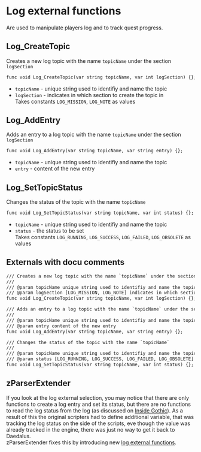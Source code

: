 # Log external functions
Are used to manipulate players log and to track quest progress.


## Log_CreateTopic
Creates a new log topic with the name `topicName` under the section `logSection`

```dae
func void Log_CreateTopic(var string topicName, var int logSection) {};
```

- `topicName` - unique string used to identifiy and name the topic
- `logSection` - indicates in which section to create the topic in  
Takes constants `LOG_MISSION`, `LOG_NOTE` as values

## Log_AddEntry
Adds an entry to a log topic with the name `topicName` under the section `logSection`

```dae
func void Log_AddEntry(var string topicName, var string entry) {};
```

- `topicName` - unique string used to identifiy and name the topic
- `entry` - content of the new entry

## Log_SetTopicStatus
Changes the status of the topic with the name `topicName`

```dae
func void Log_SetTopicStatus(var string topicName, var int status) {};
```

- `topicName` - unique string used to identifiy and name the topic
- `status` - the status to be set  
Takes constants `LOG_RUNNING`, `LOG_SUCCESS`, `LOG_FAILED`, `LOG_OBSOLETE` as values
## Externals with docu comments

```dae
/// Creates a new log topic with the name `topicName` under the section `logSection`
/// 
/// @param topicName unique string used to identifiy and name the topic
/// @param logSection [LOG_MISSION, LOG_NOTE] indicates in which section to create the topic in
func void Log_CreateTopic(var string topicName, var int logSection) {};

/// Adds an entry to a log topic with the name `topicName` under the section `logSection`
/// 
/// @param topicName unique string used to identifiy and name the topic
/// @param entry content of the new entry
func void Log_AddEntry(var string topicName, var string entry) {};

/// Changes the status of the topic with the name `topicName`
///
/// @param topicName unique string used to identifiy and name the topic
/// @param status [LOG_RUNNING, LOG_SUCCESS, LOG_FAILED, LOG_OBSOLETE] the status to be set
func void Log_SetTopicStatus(var string topicName, var int status) {};
```

## zParserExtender
If you look at the log external selection, you may notice that there are only functions to create a log entry and set its status, but there are no functions to read the log status from the log (as discussed on [Inside Gothic](https://ataulien.github.io/Inside-Gothic/QuestLog/)). As a result of this the original scripters had to define additional variable, that was tracking the log status on the side of the scripts, eve though the value was already tracked in the engine, there was just no way to get it back to Daedalus.  
zParserExtender fixes this by introducing new [log external functions](../extenders/zParserExtender/externals/log.md).